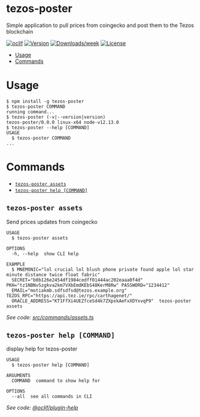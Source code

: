 tezos-poster
======

Simple application to pull prices from coingecko and post them to the Tezos blockchain

[![oclif](https://img.shields.io/badge/cli-oclif-brightgreen.svg)](https://oclif.io)
[![Version](https://img.shields.io/npm/v/tezos-poster.svg)](https://npmjs.org/package/tezos-poster)
[![Downloads/week](https://img.shields.io/npm/dw/tezos-poster.svg)](https://npmjs.org/package/tezos-poster)
[![License](https://img.shields.io/npm/l/tezos-poster.svg)](https://github.com/protofire/tezos-price-oracle/blob/master/poster/package.json)

<!-- toc -->
* [Usage](#usage)
* [Commands](#commands)
<!-- tocstop -->
# Usage
<!-- usage -->
```sh-session
$ npm install -g tezos-poster
$ tezos-poster COMMAND
running command...
$ tezos-poster (-v|--version|version)
tezos-poster/0.0.0 linux-x64 node-v12.13.0
$ tezos-poster --help [COMMAND]
USAGE
  $ tezos-poster COMMAND
...
```
<!-- usagestop -->
# Commands
<!-- commands -->
* [`tezos-poster assets`](#tezos-poster-assets)
* [`tezos-poster help [COMMAND]`](#tezos-poster-help-command)

## `tezos-poster assets`

Send prices updates from coingecko

```
USAGE
  $ tezos-poster assets

OPTIONS
  -h, --help  show CLI help

EXAMPLE
  $ MNEMONIC="lol crucial lol blush phone private found apple lol star minute distance twice float fabric" 
  SECRET="b0b126e2454df1984cedff01444ac202eaaa0f4d" PKH="tz1NBNvSzgkva2km7VXbEmdKEbS48KerM8Rw" PASSWORD="1234412" 
  EMAIL="motiakmb.sdfsdfsd@tezos.example.org" TEZOS_RPC="https://api.tez.ie/rpc/carthagenet/" 
  ORACLE_ADDRESS="KT1FfXi4UEZfceSd4k7ZXpxkAeFxXDYxvqP9"  tezos-poster assets
```

_See code: [src/commands/assets.ts](https://github.com/protofire/tezos-price-oracle/blob/v0.0.0/src/commands/assets.ts)_

## `tezos-poster help [COMMAND]`

display help for tezos-poster

```
USAGE
  $ tezos-poster help [COMMAND]

ARGUMENTS
  COMMAND  command to show help for

OPTIONS
  --all  see all commands in CLI
```

_See code: [@oclif/plugin-help](https://github.com/oclif/plugin-help/blob/v3.0.1/src/commands/help.ts)_
<!-- commandsstop -->
